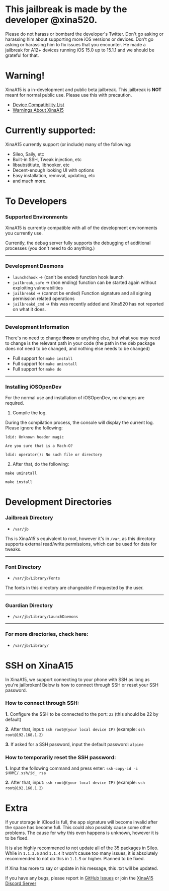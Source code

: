 # **This jailbreak is made by the developer @xina520.** 

Please do not harass or bombard the developer's Twitter. Don't go asking or harassing him about supporting more iOS versions or devices. Don't go asking or harassing him to fix issues that you encounter. He made a jailbreak for A12+ devices running iOS 15.0 up to 15.1.1 and we should be grateful for that.

# **Warning!**

XinaA15 is a in-development and public beta jailbreak. This jailbreak is **NOT** meant for normal public use. Please use this with precaution.
- [Device Compatibility List](https://github.com/NotDarkn/XinaA15/wiki/Compatibility)
- [Warnings About XinaA15](https://github.com/NotDarkn/XinaA15/wiki/Warnings)

# **Currently supported:**

XinaA15 currently support (or include) many of the following:
- Sileo, Saily, etc
- Built-in SSH, Tweak injection, etc
- libsubstitiute, libhooker, etc
- Decent-enough looking UI with options
- Easy installation, removal, updating, etc
- and much more.

# To Developers
### Supported Environments

XinaA15 is currently compatible with all of the development environments you currently use.

Currently, the debug server fully supports the debugging of additional processes (you don't need to do anything.)
***
### **Development Daemons**

- `launchdhook` → (can't be ended) function hook launch
- `jailbreak_safe` → (non ending) function can be started again without exploiting vulnerabilities
- `jailbreakd` → (cannot be ended) Function signature and all signing permission related operations
- `jailbreakd_cmd` → this was recently added and Xina520 has not reported on what it does.
***
### Development Information

There's no need to change **theos** or anything else, but what you may need to change is the relevant path in your code (the path in the deb package does not need to be changed, and nothing else needs to be changed)

- Full support for `make install`
- Full support for `make uninstall`
- Full support for `make do`
***
### Installing iOSOpenDev

For the normal use and installation of iOSOpenDev, no changes are required.

1. Compile the log. 

During the compilation process, the console will display the current log. Please ignore the following:

`ldid: Unknown header magic`

`Are you sure that is a Mach-O?`

`ldid: operator(): No such file or directory`

2. After that, do the following:

`make uninstall`

`make install`

# **Development Directories**

### Jailbreak Directory
- `/var/jb`

Ths is XinaA15's equivalent to root, however it's in `/var`, as this directory supports external read/write permissions, which can be used for data for tweaks.
***
### **Font Directory**
- `/var/jb/Library/Fonts`
 
The fonts in this directory are changeable if requested by the user.
***
### **Guardian Directory**
- `/var/jb/Library/LaunchDaemons`
***
### **For more directories, check here:**
- `/var/jb/Library/`

# SSH on XinaA15
In XinaA15, we support connecting to your phone with SSH as long as you're jailbroken! Below is how to connect through SSH or reset your SSH password.

### How to connect through SSH:
**1.** Configure the SSH to be connected to the port: `22` (this should be 22 by default)

**2.** After that, input: `ssh root@(your local device IP)` (example: `ssh root@192.168.1.2`)

**3.** If asked for a SSH password, input the default password: `alpine`

### How to temporarily reset the SSH password:
**1.** Input the following command and press enter: `ssh-copy-id -i $HOME/.ssh/id_ rsa` 

**2.** After that, input: `ssh root@(your local device IP)` (example: `ssh root@192.168.1.2`)

# **Extra**

If your storage in iCloud is full, the app signature will become invalid after the space has become full. This could also possibly cause some other problems. The cause for why this even happens is unknown, however it is to be fixed.

It is also highly recommened to not update all of the 35 packages in Sileo. While in `1.1.3.6` and `1.1.4` it won't cause too many issues, it is absolutely recommended to not do this in `1.1.5` or higher. Planned to be fixed.

If Xina has more to say or update in his message, this .txt will be updated.

If you have any bugs, please report in [GitHub Issues](https://github.com/jacksight/xina520_official_jailbreak/issues) or join the [XinaA15 Discord Server](https://discord.gg/xina-a15)
